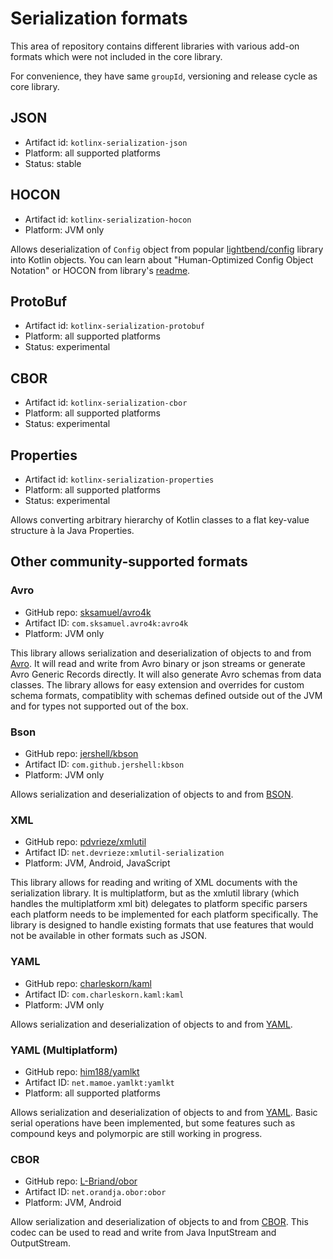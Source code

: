 # Serialization formats

This area of repository contains different libraries with various add-on formats which 
were not included in the core library.

For convenience, they have same `groupId`, versioning and release cycle as core library.

## JSON

* Artifact id: `kotlinx-serialization-json`
* Platform: all supported platforms
* Status: stable

## HOCON 

* Artifact id: `kotlinx-serialization-hocon`
* Platform: JVM only

Allows deserialization of `Config` object from popular [lightbend/config](https://github.com/lightbend/config) library 
into Kotlin objects.
You can learn about "Human-Optimized Config Object Notation" or HOCON from library's [readme](https://github.com/lightbend/config#using-hocon-the-json-superset).

## ProtoBuf

* Artifact id: `kotlinx-serialization-protobuf`
* Platform: all supported platforms
* Status: experimental

## CBOR

* Artifact id: `kotlinx-serialization-cbor`
* Platform: all supported platforms
* Status: experimental

## Properties

* Artifact id: `kotlinx-serialization-properties`
* Platform: all supported platforms
* Status: experimental

Allows converting arbitrary hierarchy of Kotlin classes to a flat key-value structure à la Java Properties.

## Other community-supported formats

### Avro

* GitHub repo: [sksamuel/avro4k](https://github.com/sksamuel/avro4k)
* Artifact ID: `com.sksamuel.avro4k:avro4k`
* Platform: JVM only

This library allows serialization and deserialization of objects to and from [Avro](https://avro.apache.org). It will read and write from Avro binary or json streams or generate Avro Generic Records directly. It will also generate Avro schemas from data classes. The library allows for easy extension and overrides for custom schema formats, compatiblity with schemas defined outside out of the JVM and for types not supported out of the box.

### Bson

* GitHub repo: [jershell/kbson](https://github.com/jershell/kbson)
* Artifact ID: `com.github.jershell:kbson`
* Platform: JVM only

Allows serialization and deserialization of objects to and from [BSON](https://docs.mongodb.com/manual/reference/bson-types/).

### XML
* GitHub repo: [pdvrieze/xmlutil](https://github.com/pdvrieze/xmlutil)
* Artifact ID: `net.devrieze:xmlutil-serialization`
* Platform: JVM, Android, JavaScript

This library allows for reading and writing of XML documents with the serialization library.
It is multiplatform, but as the xmlutil library (which handles the multiplatform xml bit) 
delegates to platform specific parsers each platform needs to  be implemented for each platform 
specifically. The library is designed to handle existing formats that use features that would 
not be available in other formats such as JSON.

### YAML

* GitHub repo: [charleskorn/kaml](https://github.com/charleskorn/kaml)
* Artifact ID: `com.charleskorn.kaml:kaml`
* Platform: JVM only

Allows serialization and deserialization of objects to and from [YAML](http://yaml.org).

### YAML (Multiplatform)

* GitHub repo: [him188/yamlkt](https://github.com/him188/yamlkt)
* Artifact ID: `net.mamoe.yamlkt:yamlkt`
* Platform: all supported platforms

Allows serialization and deserialization of objects to and from [YAML](http://yaml.org). 
Basic serial operations have been implemented, but some features such as compound keys and polymorpic are still working in progress. 

### CBOR

* GitHub repo: [L-Briand/obor](https://github.com/L-Briand/obor)
* Artifact ID: `net.orandja.obor:obor`
* Platform: JVM, Android

Allow serialization and deserialization of objects to and from [CBOR](https://cbor.io/). This codec can be used to read and write from Java InputStream and OutputStream.
